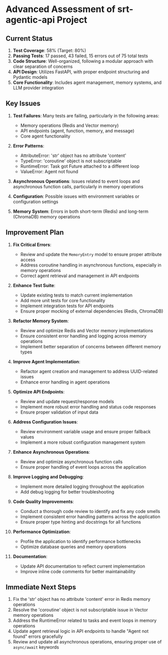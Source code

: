 # Advanced Assessment of srt-agentic-api Project

## Current Status

1. **Test Coverage**: 58% (Target: 80%)
2. **Passing Tests**: 17 passed, 43 failed, 15 errors out of 75 total tests
3. **Code Structure**: Well-organized, following a modular approach with clear separation of concerns
4. **API Design**: Utilizes FastAPI, with proper endpoint structuring and Pydantic models
5. **Core Functionality**: Includes agent management, memory systems, and LLM provider integration

## Key Issues

1. **Test Failures**: Many tests are failing, particularly in the following areas:
   - Memory operations (Redis and Vector memory)
   - API endpoints (agent, function, memory, and message)
   - Core agent functionality

2. **Error Patterns**:
   - AttributeError: 'str' object has no attribute 'content'
   - TypeError: 'coroutine' object is not subscriptable
   - RuntimeError: Task got Future attached to a different loop
   - ValueError: Agent not found

3. **Asynchronous Operations**: Issues related to event loops and asynchronous function calls, particularly in memory operations

4. **Configuration**: Possible issues with environment variables or configuration settings

5. **Memory System**: Errors in both short-term (Redis) and long-term (ChromaDB) memory operations

## Improvement Plan

1. **Fix Critical Errors**:
   - Review and update the `MemoryEntry` model to ensure proper attribute access
   - Address coroutine handling in asynchronous functions, especially in memory operations
   - Correct agent retrieval and management in API endpoints

2. **Enhance Test Suite**:
   - Update existing tests to match current implementation
   - Add more unit tests for core functionality
   - Implement integration tests for API endpoints
   - Ensure proper mocking of external dependencies (Redis, ChromaDB)

3. **Refactor Memory System**:
   - Review and optimize Redis and Vector memory implementations
   - Ensure consistent error handling and logging across memory operations
   - Implement better separation of concerns between different memory types

4. **Improve Agent Implementation**:
   - Refactor agent creation and management to address UUID-related issues
   - Enhance error handling in agent operations

5. **Optimize API Endpoints**:
   - Review and update request/response models
   - Implement more robust error handling and status code responses
   - Ensure proper validation of input data

6. **Address Configuration Issues**:
   - Review environment variable usage and ensure proper fallback values
   - Implement a more robust configuration management system

7. **Enhance Asynchronous Operations**:
   - Review and optimize asynchronous function calls
   - Ensure proper handling of event loops across the application

8. **Improve Logging and Debugging**:
   - Implement more detailed logging throughout the application
   - Add debug logging for better troubleshooting

9. **Code Quality Improvements**:
   - Conduct a thorough code review to identify and fix any code smells
   - Implement consistent error handling patterns across the application
   - Ensure proper type hinting and docstrings for all functions

10. **Performance Optimization**:
    - Profile the application to identify performance bottlenecks
    - Optimize database queries and memory operations

11. **Documentation**:
    - Update API documentation to reflect current implementation
    - Improve inline code comments for better maintainability

## Immediate Next Steps

1. Fix the 'str' object has no attribute 'content' error in Redis memory operations
2. Resolve the 'coroutine' object is not subscriptable issue in Vector memory operations
3. Address the RuntimeError related to tasks and event loops in memory operations
4. Update agent retrieval logic in API endpoints to handle "Agent not found" errors gracefully
5. Review and update all asynchronous operations, ensuring proper use of `async/await` keywords
